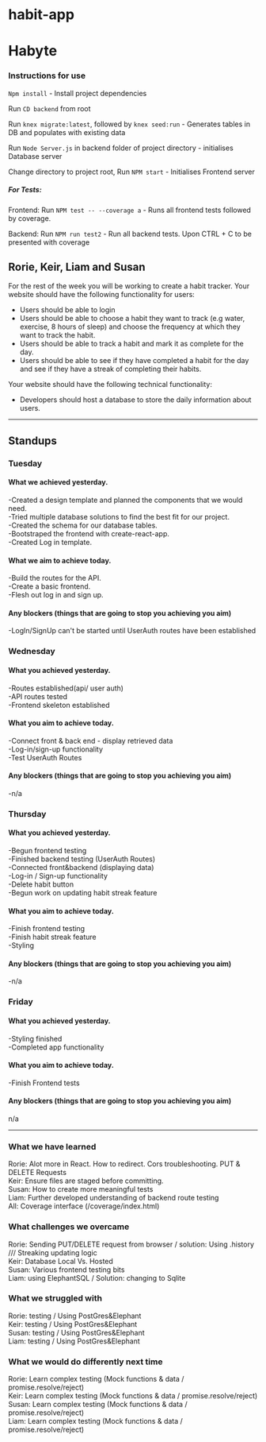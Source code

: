 # habit-app
# Habyte
### Instructions for use

`Npm install`  - Install project dependencies <br/>

Run `CD backend` from root <br/>

Run `knex migrate:latest`, followed by `knex seed:run`   - Generates tables in DB and populates with existing data<br/>

Run `Node Server.js` in backend folder of project directory - initialises Database server<br/>

Change directory to project root, Run `NPM start` - Initialises Frontend server<br/>


##### For Tests:

Frontend:
Run `NPM test -- --coverage a`  - Runs all frontend tests followed by coverage. <br/>

Backend:
Run `NPM run test2` - Run all backend tests. Upon CTRL + C to be presented with coverage <br/>





## Rorie, Keir, Liam and Susan

For the rest of the week you will be working to create a habit tracker.
Your website should have the following functionality for users:
- Users should be able to login
- Users should be able to choose a habit they want to track (e.g water, exercise, 8 hours of sleep) and choose the frequency at which they want to track the habit.
- Users should be able to track a habit and mark it as complete for the day.
- Users should be able to see if they have completed a habit for the day and see if they have a streak of completing their habits.

Your website should have the following technical functionality:
- Developers should host a database to store the daily information about users.

---
## Standups
### Tuesday
#### What we achieved yesterday.

-Created a design template and planned the components that we would need.<br/>
-Tried multiple database solutions to find the best fit for our project. <br/>
-Created the schema for our database tables. <br/>
-Bootstraped the frontend with create-react-app. <br/>
-Created Log in template.<br/>


#### What we aim to achieve today.
-Build the routes for the API. <br/>
-Create a basic frontend. <br/>
-Flesh out log in and sign up.<br/>

#### Any blockers (things that are going to stop you achieving you aim)
-LogIn/SignUp can't be started until UserAuth routes have been established <br/>


### Wednesday
#### What you achieved yesterday.
-Routes established(api/ user auth) <br/>
-API routes tested <br/>
-Frontend skeleton established <br/>



#### What you aim to achieve today.
-Connect front & back end - display retrieved data <br/>
-Log-in/sign-up functionality <br/>
-Test UserAuth Routes <br/>


#### Any blockers (things that are going to stop you achieving you aim)
-n/a

### Thursday
#### What you achieved yesterday.
-Begun frontend testing  <br/>
-Finished backend testing (UserAuth Routes) <br/>
-Connected front&backend (displaying data) <br/>
-Log-in / Sign-up functionality  <br/>
-Delete habit button <br/>
-Begun work on updating habit streak feature <br/>


#### What you aim to achieve today.
-Finish frontend testing <br/>
-Finish habit streak feature <br/>
-Styling  <br/>


#### Any blockers (things that are going to stop you achieving you aim)
-n/a

### Friday
#### What you achieved yesterday.
-Styling finished <br/> 
-Completed app functionality <br/>

#### What you aim to achieve today.
-Finish Frontend tests <br/>

#### Any blockers (things that are going to stop you achieving you aim)
n/a

---
### What we have learned
Rorie: Alot more in React. How to redirect. Cors troubleshooting. PUT & DELETE Requests<br/>
Keir: Ensure files are staged before committing.<br/>
Susan: How to create more meaningful tests <br/>
Liam: Further developed understanding of backend route testing <br/>
All: Coverage interface (/coverage/index.html)

### What challenges we overcame
Rorie: Sending PUT/DELETE request from browser / solution: Using .history  /// Streaking updating logic <br/>
Keir: Database Local Vs. Hosted <br/>
Susan: Various frontend testing bits <br/>
Liam: using ElephantSQL / Solution: changing to Sqlite <br/>

### What we struggled with
Rorie: testing  /  Using PostGres&Elephant <br/>
Keir: testing  /  Using PostGres&Elephant  <br/> 
Susan: testing  /  Using PostGres&Elephant <br/>
Liam: testing  /  Using PostGres&Elephant <br/>

### What we would do differently next time
Rorie: Learn complex testing (Mock functions & data / promise.resolve/reject) <br/>
Keir: Learn complex testing (Mock functions & data / promise.resolve/reject) <br/>
Susan: Learn complex testing (Mock functions & data / promise.resolve/reject) <br/>
Liam: Learn complex testing (Mock functions & data / promise.resolve/reject) <br/>
